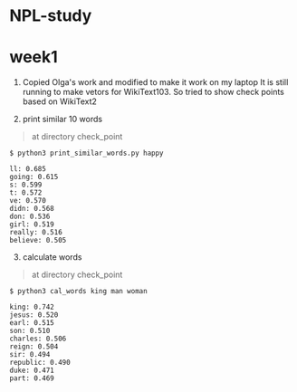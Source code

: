 # NPL-study

  # week1 
    
  1. Copied Olga's work and modified to make it work on my laptop 
    It is still running to make vetors for WikiText103. So tried to show check points 
    based on WikiText2
 
  2. print similar 10 words
     
  > at directory check_point
  
  `$ python3 print_similar_words.py happy` 
    
    ll: 0.685
    going: 0.615
    s: 0.599 
    t: 0.572
    ve: 0.570
    didn: 0.568
    don: 0.536
    girl: 0.519
    really: 0.516
    believe: 0.505
    
  3. calculate words
     
  > at directory check_point 
  
  `$ python3 cal_words king man woman` 
    
    king: 0.742
    jesus: 0.520
    earl: 0.515
    son: 0.510
    charles: 0.506
    reign: 0.504
    sir: 0.494
    republic: 0.490
    duke: 0.471
    part: 0.469

